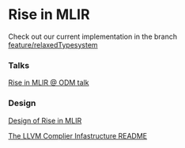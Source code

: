 # Rise in MLIR

Check out our current implementation in the branch [feature/relaxedTypesystem](https://github.com/rise-lang/mlir/tree/feature/relaxedTypesystem)

### Talks
[Rise in MLIR @ ODM talk](https://drive.google.com/drive/u/0/folders/1ysFBcQhlgDiJg-K87m4WRTa7dKLUyiDM)

### Design
[Design of Rise in MLIR](https://github.com/rise-lang/mlir-doc)



[The LLVM Complier Infastructure README](https://github.com/llvm/llvm-project/blob/master/README.md)
